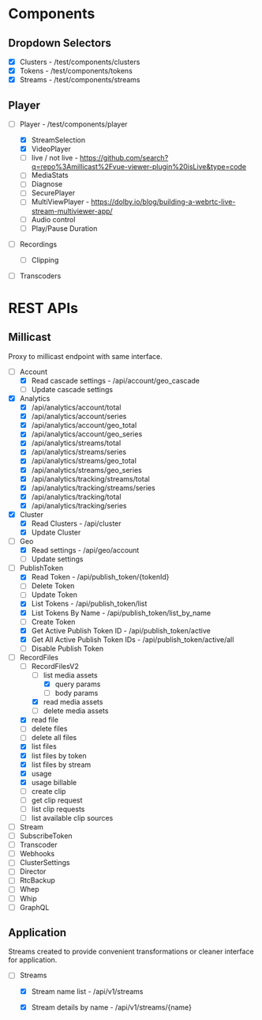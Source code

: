 

# Components

## Dropdown Selectors

- [x] Clusters - /test/components/clusters
- [x] Tokens - /test/components/tokens
- [x] Streams - /test/components/streams

## Player

- [ ] Player - /test/components/player
    - [x] StreamSelection
    - [x] VideoPlayer
    - [ ] live / not live - https://github.com/search?q=repo%3Amillicast%2Fvue-viewer-plugin%20isLive&type=code
    - [ ] MediaStats
    - [ ] Diagnose
    - [ ] SecurePlayer
    - [ ] MultiViewPlayer - https://dolby.io/blog/building-a-webrtc-live-stream-multiviewer-app/
    - [ ] Audio control
    - [ ] Play/Pause Duration
- [ ] Recordings
    - [ ] Clipping
- [ ] Transcoders


# REST APIs

## Millicast

Proxy to millicast endpoint with same interface.

- [ ] Account
    - [x] Read cascade settings - /api/account/geo_cascade
    - [ ] Update cascade settings
- [x] Analytics
    - [x] /api/analytics/account/total
    - [x] /api/analytics/account/series
    - [x] /api/analytics/account/geo_total
    - [x] /api/analytics/account/geo_series
    - [x] /api/analytics/streams/total
    - [x] /api/analytics/streams/series
    - [x] /api/analytics/streams/geo_total
    - [x] /api/analytics/streams/geo_series
    - [x] /api/analytics/tracking/streams/total
    - [x] /api/analytics/tracking/streams/series
    - [x] /api/analytics/tracking/total
    - [x] /api/analytics/tracking/series
- [x] Cluster
    - [x] Read Clusters -  /api/cluster
    - [x] Update Cluster
- [ ] Geo
    - [x] Read settings - /api/geo/account
    - [ ] Update settings
- [ ] PublishToken
    - [x] Read Token - /api/publish_token/{tokenId}
    - [ ] Delete Token
    - [ ] Update Token
    - [x] List Tokens - /api/publish_token/list
    - [x] List Tokens By Name - /api/publish_token/list_by_name
    - [ ] Create Token
    - [x] Get Active Publish Token ID - /api/publish_token/active
    - [x] Get All Active Publish Token IDs - /api/publish_token/active/all
    - [ ] Disable Publish Token
- [ ] RecordFiles
    - [ ] RecordFilesV2
        - [ ] list media assets
            - [x] query params
            - [ ] body params
        - [x] read media assets
        - [ ] delete media assets
    - [x] read file
    - [ ] delete files
    - [ ] delete all files
    - [x] list files
    - [x] list files by token
    - [x] list files by stream
    - [x] usage
    - [x] usage billable
    - [ ] create clip
    - [ ] get clip request
    - [ ] list clip requests
    - [ ] list available clip sources
- [ ] Stream
- [ ] SubscribeToken
- [ ] Transcoder
- [ ] Webhooks
- [ ] ClusterSettings
- [ ] Director
- [ ] RtcBackup
- [ ] Whep
- [ ] Whip
- [ ] GraphQL

## Application

Streams created to provide convenient transformations or cleaner interface for application.

- [ ] Streams 
    - [x] Stream name list - /api/v1/streams
    - [x] Stream details by name - /api/v1/streams/{name}





